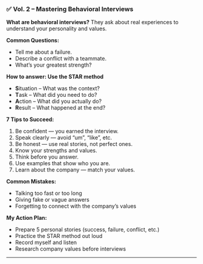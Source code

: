 ### ✅ Vol. 2 – Mastering Behavioral Interviews

**What are behavioral interviews?**
They ask about real experiences to understand your personality and values.

**Common Questions:**

* Tell me about a failure.
* Describe a conflict with a teammate.
* What’s your greatest strength?

**How to answer: Use the STAR method**

* **S**ituation – What was the context?
* **T**ask – What did you need to do?
* **A**ction – What did you actually do?
* **R**esult – What happened at the end?

**7 Tips to Succeed:**

1. Be confident — you earned the interview.
2. Speak clearly — avoid “um”, “like”, etc.
3. Be honest — use real stories, not perfect ones.
4. Know your strengths and values.
5. Think before you answer.
6. Use examples that show who you are.
7. Learn about the company — match your values.

**Common Mistakes:**

* Talking too fast or too long
* Giving fake or vague answers
* Forgetting to connect with the company’s values

**My Action Plan:**

* Prepare 5 personal stories (success, failure, conflict, etc.)
* Practice the STAR method out loud
* Record myself and listen
* Research company values before interviews

---

